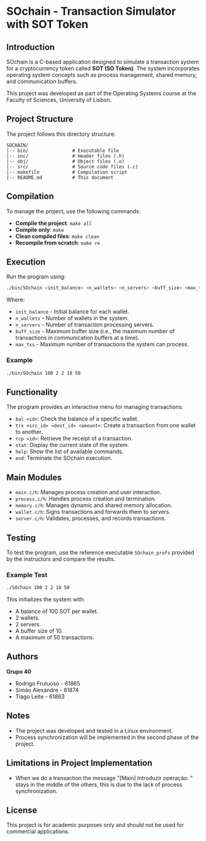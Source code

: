 # SOchain - Transaction Simulator with SOT Token

## Introduction
SOchain is a C-based application designed to simulate a transaction system for a cryptocurrency token called **SOT (SO Token)**. The system incorporates operating system concepts such as process management, shared memory, and communication buffers.

This project was developed as part of the Operating Systems course at the Faculty of Sciences, University of Lisbon.

## Project Structure
The project follows this directory structure:
```
SOCHAIN/
|-- bin/                # Executable file
|-- inc/                # Header files (.h)
|-- obj/                # Object files (.o)
|-- src/                # Source code files (.c)
|-- makefile            # Compilation script
|-- README.md           # This document
```

## Compilation
To manage the project, use the following commands:
- **Compile the project**: `make all`
- **Compile only**: `make`
- **Clean compiled files**: `make clean`
- **Recompile from scratch**: `make re`


## Execution
Run the program using:
```bash
./bin/SOchain <init_balance> <n_wallets> <n_servers> <buff_size> <max_txs>
```
Where:
- `init_balance` - Initial balance for each wallet.
- `n_wallets` - Number of wallets in the system.
- `n_servers` - Number of transaction processing servers.
- `buff_size` - Maximum buffer size (i.e., the maximum number of transactions in communication buffers at a time).
- `max_txs` - Maximum number of transactions the system can process.

### Example
```bash
./bin/SOchain 100 2 2 10 50
```

## Functionality
The program provides an interactive menu for managing transactions:
- `bal <id>`: Check the balance of a specific wallet.
- `trx <src_id> <dest_id> <amount>`: Create a transaction from one wallet to another.
- `rcp <id>`: Retrieve the receipt of a transaction.
- `stat`: Display the current state of the system.
- `help`: Show the list of available commands.
- `end`: Terminate the SOchain execution.

## Main Modules
- `main.c/h`: Manages process creation and user interaction.
- `process.c/h`: Handles process creation and termination.
- `memory.c/h`: Manages dynamic and shared memory allocation.
- `wallet.c/h`: Signs transactions and forwards them to servers.
- `server.c/h`: Validates, processes, and records transactions.

## Testing
To test the program, use the reference executable `SOchain_profs` provided by the instructors and compare the results.

### Example Test
```bash
./SOchain 100 2 2 10 50
```
This initializes the system with:
- A balance of 100 SOT per wallet.
- 2 wallets.
- 2 servers.
- A buffer size of 10.
- A maximum of 50 transactions.

## Authors
**Grupo 40**
- Rodrigo Frutuoso - 61865
- Simão Alexandre - 61874
- Tiago Leite - 61863


## Notes
- The project was developed and tested in a Linux environment.
- Process synchronization will be implemented in the second phase of the project.

## Limitations in Project Implementation
- When we do a transaction the message "[Main] Introduzir operação: " stays in the middle of the others, this is due to the lack of process synchronization.

## License
This project is for academic purposes only and should not be used for commercial applications.
